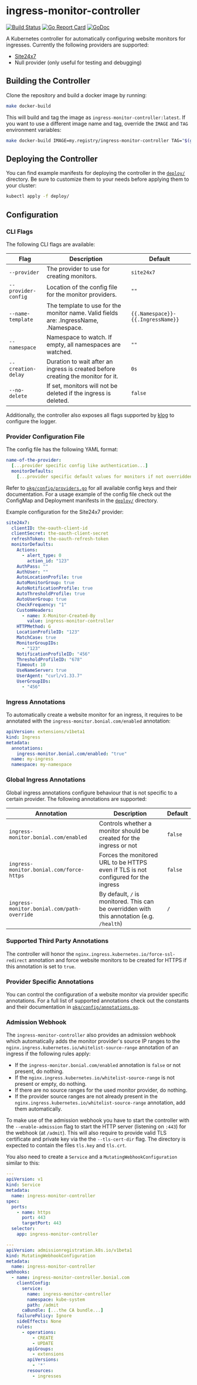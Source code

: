 ingress-monitor-controller
==========================

[![Build Status](https://travis-ci.org/Bonial-International-GmbH/ingress-monitor-controller.svg?branch=master)](https://travis-ci.org/Bonial-International-GmbH/ingress-monitor-controller)
[![Go Report Card](https://goreportcard.com/badge/github.com/Bonial-International-GmbH/ingress-monitor-controller?style=flat)](https://goreportcard.com/report/github.com/Bonial-International-GmbH/ingress-monitor-controller)
[![GoDoc](https://godoc.org/github.com/Bonial-International-GmbH/ingress-monitor-controller?status.svg)](https://godoc.org/github.com/Bonial-International-GmbH/ingress-monitor-controller)

A Kubernetes controller for automatically configuring website monitors for
ingresses. Currently the following providers are supported:

- [Site24x7](https://www.site24x7.com)
- Null provider (only useful for testing and debugging)

Building the Controller
-----------------------

Clone the repository and build a docker image by running:

```sh
make docker-build
```

This will build and tag the image as `ingress-monitor-controller:latest`. If
you want to use a different image name and tag, override the `IMAGE` and `TAG`
environment variables:

```sh
make docker-build IMAGE=my.registry/ingress-monitor-controller TAG="$(git rev-parse HEAD)"
```

Deploying the Controller
------------------------

You can find example manifests for deploying the controller in the
[`deploy/`](deploy/) directory. Be sure to customize them to your needs before
applying them to your cluster:

```sh
kubectl apply -f deploy/
```

Configuration
-------------

### CLI Flags

The following CLI flags are available:

| Flag                | Description                                                                           | Default                           |
| ------              | -------------                                                                         | ---------                         |
| `--provider`        | The provider to use for creating monitors.                                            | `site24x7`                        |
| `--provider-config` | Location of the config file for the monitor providers.                                | `""`                              |
| `--name-template`   | The template to use for the monitor name. Valid fields are: .IngressName, .Namespace. | `{{.Namespace}}-{{.IngressName}}` |
| `--namespace`       | Namespace to watch. If empty, all namespaces are watched.                             | `""`                              |
| `--creation-delay`  | Duration to wait after an ingress is created before creating the monitor for it.      | `0s`                              |
| `--no-delete`       | If set, monitors will not be deleted if the ingress is deleted.                       | `false`                           |

Additionally, the controller also exposes all flags supported by
[klog](https://github.com/kubernetes/klog) to configure the logger.

### Provider Configuration File

The config file has the following YAML format:

```yaml
name-of-the-provider:
  [...provider specific config like authentication...]
  monitorDefaults:
    [...provider specific default values for monitors if not overridden explicitly...]
```

Refer to [`pkg/config/providers.go`](pkg/config/providers.go) for all available
config keys and their documentation. For a usage example of the config file
check out the ConfigMap and Deployment manifests in the [`deploy/`](deploy/)
directory.

Example configuration for the Site24x7 provider:

```yaml
site24x7:
  clientID: the-oauth-client-id
  clientSecret: the-oauth-client-secret
  refreshToken: the-oauth-refresh-token
  monitorDefaults:
    Actions:
      - alert_type: 0
        action_id: "123"
    AuthPass: ""
    AuthUser: ""
    AutoLocationProfile: true
    AutoMonitorGroup: true
    AutoNotificationProfile: true
    AutoThresholdProfile: true
    AutoUserGroup: true
    CheckFrequency: "1"
    CustomHeaders:
      - name: X-Monitor-Created-By
        value: ingress-monitor-controller
    HTTPMethod: G
    LocationProfileID: "123"
    MatchCase: true
    MonitorGroupIDs:
      - "123"
    NotificationProfileID: "456"
    ThresholdProfileID: "678"
    Timeout: 10
    UseNameServer: true
    UserAgent: "curl/v1.33.7"
    UserGroupIDs:
      - "456"
```

### Ingress Annotations

To automatically create a website monitor for an ingress, it requires to be annotated with the `ingress-monitor.bonial.com/enabled` annotation:

```yaml
apiVersion: extensions/v1beta1
kind: Ingress
metadata:
  annotations:
    ingress-monitor.bonial.com/enabled: "true"
  name: my-ingress
  namespace: my-namespace
```

### Global Ingress Annotations

Global ingress annotations configure behaviour that is not specific to a
certain provider. The following annotations are supported:

| Annotation                                 | Description                                                                                | Default   |
| ------------                               | -------------                                                                              | --------- |
| `ingress-monitor.bonial.com/enabled`       | Controls whether a monitor should be created for the ingress or not                        | `false`   |
| `ingress-monitor.bonial.com/force-https`   | Forces the monitored URL to be HTTPS even if TLS is not configured for the ingress         | `false`   |
| `ingress-monitor.bonial.com/path-override` | By default, `/` is monitored. This can be overridden with this annotation (e.g. `/health`) | `/`       |

### Supported Third Party Annotations

The controller will honor the `nginx.ingress.kubernetes.io/force-ssl-redirect`
annotation and force website monitors to be created for HTTPS if this
annotation is set to `true`.

### Provider Specific Annotations

You can control the configuration of a website monitor via provider specific
annotations. For a full list of supported annotations check out the constants
and their documentation in
[`pkg/config/annotations.go`](pkg/config/annotations.go).

### Admission Webhook

The `ingress-monitor-controller` also provides an admission webhook which
automatically adds the monitor provider's source IP ranges to the
`nginx.ingress.kubernetes.io/whitelist-source-range` annotation of an ingress
if the following rules apply:

- If the `ingress-monitor.bonial.com/enabled` annotation is `false` or not
  present, do nothing.
- If the `nginx.ingress.kubernetes.io/whitelist-source-range` is not present
  or empty, do nothing.
- If there are no source ranges for the used monitor provider, do nothing.
- If the provider source ranges are not already present in the
  `nginx.ingress.kubernetes.io/whitelist-source-range` annotation, add them
  automatically.

To make use of the admission webhook you have to start the controller with the
`--enable-admission` flag to start the HTTP server (listening on `:443`) for
the webhook (at `/admit`). This will also require to provide valid TLS
certificate and private key via the the `--tls-cert-dir` flag. The directory is
expected to contain the files `tls.key` and `tls.crt`.

You also need to create a `Service` and a `MutatingWebhookConfiguration`
similar to this:

```yaml
---
apiVersion: v1
kind: Service
metadata:
  name: ingress-monitor-controller
spec:
  ports:
    - name: https
      port: 443
      targetPort: 443
  selector:
    app: ingress-monitor-controller

---
apiVersion: admissionregistration.k8s.io/v1beta1
kind: MutatingWebhookConfiguration
metadata:
  name: ingress-monitor-controller
webhooks:
  - name: ingress-monitor-controller.bonial.com
    clientConfig:
      service:
        name: ingress-monitor-controller
        namespace: kube-system
        path: /admit
      caBundle: [...the CA bundle...]
    failurePolicy: Ignore
    sideEffects: None
    rules:
      - operations:
          - CREATE
          - UPDATE
        apiGroups:
          - extensions
        apiVersions:
          - '*'
        resources:
          - ingresses
```
